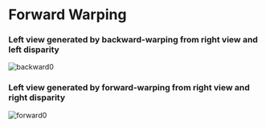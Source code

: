 # Forward Warping

### Left view generated by backward-warping from right view and left disparity
![backward0](https://user-images.githubusercontent.com/29158616/84238460-0e04ca00-ab36-11ea-82e3-a845b02b4ccb.png)

### Left view generated by forward-warping from right view and right disparity
![forward0](https://user-images.githubusercontent.com/29158616/84238474-11985100-ab36-11ea-8cde-3850ef85a595.png)
